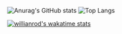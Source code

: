 ![Anurag's GitHub stats](https://readmestats2.vercel.app/api?username=wherbanana&count_private=true&show_icons=true&theme=Gradient)
![Top Langs](https://readmestats2.vercel.app/api/top-langs/?username=wherbanana&count_private=true&theme=Gradient)

[![willianrod's wakatime stats](https://readmestats2.vercel.app/api/wakatime?username=wherbanana)](https://github.com/anuraghazra/github-readme-stats)
